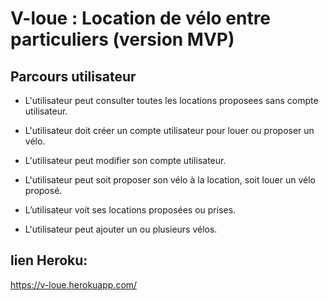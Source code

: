 
# V-loue : Location de vélo entre particuliers (version MVP)


## Parcours utilisateur


* L'utilisateur peut consulter toutes les locations proposees sans compte utilisateur.

* L'utilisateur doit créer un compte utilisateur pour louer ou proposer un vélo.

* L'utilisateur peut modifier son compte utilisateur.

* L'utilisateur peut soit proposer son vélo à la location, soit louer un vélo proposé.

* L’utilisateur voit ses locations proposées ou prises.

* L'utilisateur peut ajouter un ou plusieurs vélos.


## lien Heroku: 
https://v-loue.herokuapp.com/

